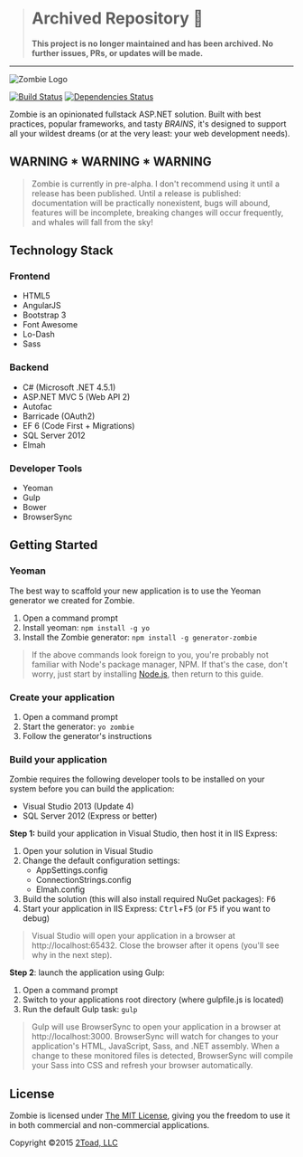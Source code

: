 > # Archived Repository 🚨
> **This project is no longer maintained and has been archived. No further issues, PRs, or updates will be made.**
---

![Zombie Logo](http://2toad.com/areas/project/content/images/zombie-logo-small.png)

[![Build Status](https://secure.travis-ci.org/2Toad/generator-zombie.png?branch=master)](https://travis-ci.org/2Toad/generator-zombie) [![Dependencies Status](https://david-dm.org/2Toad/generator-zombie.svg)](https://david-dm.org/2Toad/generator-zombie)

Zombie is an opinionated fullstack ASP.NET solution. Built with best practices, popular frameworks, and tasty *BRAINS*, it's designed to support all your wildest dreams (or at the very least: your web development needs).

## WARNING * WARNING * WARNING ##

> Zombie is currently in pre-alpha. I don't recommend using it until a release has been published. Until a release is published: documentation will be practically nonexistent, bugs will abound, features will be incomplete, breaking changes will occur frequently, and whales will fall from the sky!

## Technology Stack ##

### Frontend ###

* HTML5
* AngularJS
* Bootstrap 3
* Font Awesome
* Lo-Dash
* Sass

### Backend ###

* C# (Microsoft .NET 4.5.1)
* ASP.NET MVC 5 (Web API 2)
* Autofac
* Barricade (OAuth2)
* EF 6 (Code First + Migrations)
* SQL Server 2012
* Elmah

### Developer Tools ###

* Yeoman
* Gulp
* Bower
* BrowserSync

## Getting Started ##

### Yeoman ###

The best way to scaffold your new application is to use the Yeoman generator we created for Zombie.

1. Open a command prompt
1. Install yeoman: `npm install -g yo`
1. Install the Zombie generator: `npm install -g generator-zombie`

> If the above commands look foreign to you, you're probably not familiar with Node's package manager, NPM. If that's the case, don't worry, just start by installing [Node.js](https://nodejs.org/), then return to this guide.

### Create your application ###

1. Open a command prompt
1. Start the generator: `yo zombie`
1. Follow the generator's instructions

### Build your application ###

Zombie requires the following developer tools to be installed on your system before you can build the application:

* Visual Studio 2013 (Update 4)
* SQL Server 2012 (Express or better)

**Step 1:** build your application in Visual Studio, then host it in IIS Express:

1. Open your solution in Visual Studio
1. Change the default configuration settings:
    * AppSettings.config
    * ConnectionStrings.config
    * Elmah.config
1. Build the solution (this will also install required NuGet packages): <kbd>F6</kbd>
1. Start your application in IIS Express: <kbd>Ctrl</kbd>+<kbd>F5</kbd> (or <kbd>F5</kbd> if you want to debug)

> Visual Studio will open your application in a browser at http://localhost:65432. Close the browser after it opens (you'll see why in the next step).

**Step 2**: launch the application using Gulp:

1. Open a command prompt
1. Switch to your applications root directory (where gulpfile.js is located)
1. Run the default Gulp task: `gulp`

> Gulp will use BrowserSync to open your application in a browser at http://localhost:3000. BrowserSync will watch for changes to your application's HTML, JavaScript, Sass, and .NET assembly. When a change to these monitored files is detected, BrowserSync will compile your Sass into CSS and refresh your browser automatically.

## License ##

Zombie is licensed under [The MIT License](https://github.com/2Toad/generator-zombie/blob/master/LICENSE), giving you the freedom to use it in both commercial and non-commercial applications.

Copyright &copy;2015 [2Toad, LLC](http://2toad.com)
